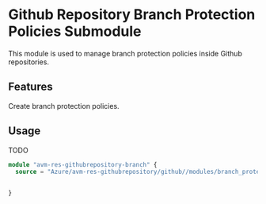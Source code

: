 # Github Repository Branch Protection Policies Submodule

This module is used to manage branch protection policies inside Github repositories.

## Features

Create branch protection policies.

## Usage

TODO

```terraform
module "avm-res-githubrepository-branch" {
  source = "Azure/avm-res-githubrepository/github//modules/branch_protection"


}
```
